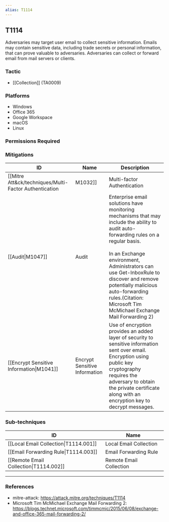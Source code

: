 ```yaml
---
alias: T1114
---
```


## T1114

Adversaries may target user email to collect sensitive information. Emails may contain sensitive data, including trade secrets or personal information, that can prove valuable to adversaries. Adversaries can collect or forward email from mail servers or clients. 


### Tactic
- [[Collection]] (TA0009)

### Platforms
- Windows
- Office 365
- Google Workspace
- macOS
- Linux

### Permissions Required

### Mitigations

| ID | Name | Description |
| --- | --- | --- |
| [[Mitre Att&ck/techniques/Multi-Factor Authentication|M1032]] | Multi-factor Authentication | Use of multi-factor authentication for public-facing webmail servers is a recommended best practice to minimize the usefulness of usernames and passwords to adversaries. |
| [[Audit\|M1047]] | Audit | Enterprise email solutions have monitoring mechanisms that may include the ability to audit auto-forwarding rules on a regular basis.<br /><br />In an Exchange environment, Administrators can use Get-InboxRule to discover and remove potentially malicious auto-forwarding rules.(Citation: Microsoft Tim McMichael Exchange Mail Forwarding 2)  |
| [[Encrypt Sensitive Information\|M1041]] | Encrypt Sensitive Information | Use of encryption provides an added layer of security to sensitive information sent over email. Encryption using public key cryptography requires the adversary to obtain the private certificate along with an encryption key to decrypt messages. |

### Sub-techniques

| ID | Name |
| --- | --- |
| [[Local Email Collection\|T1114.001]] | Local Email Collection |
| [[Email Forwarding Rule\|T1114.003]] | Email Forwarding Rule |
| [[Remote Email Collection\|T1114.002]] | Remote Email Collection |


---
### References

- mitre-attack: https://attack.mitre.org/techniques/T1114
- Microsoft Tim McMichael Exchange Mail Forwarding 2: https://blogs.technet.microsoft.com/timmcmic/2015/06/08/exchange-and-office-365-mail-forwarding-2/
